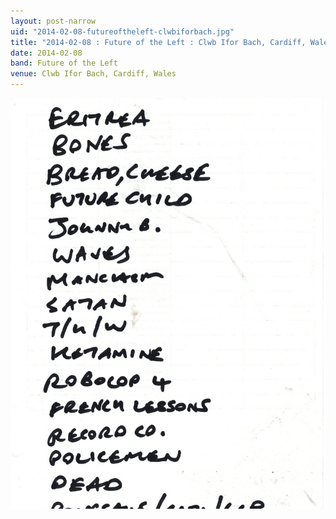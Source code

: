 ```yaml
---
layout: post-narrow
uid: "2014-02-08-futureoftheleft-clwbiforbach.jpg"
title: "2014-02-08 : Future of the Left : Clwb Ifor Bach, Cardiff, Wales"
date: 2014-02-08
band: Future of the Left
venue: Clwb Ifor Bach, Cardiff, Wales
---
```


<div class="showcase">
  <img src="/img/2014/02/20140208-FutureOfTheLeft-ClwbIforBach.jpg" alt="2014-02-08-futureoftheleft-clwbiforbach.jpg">
</div>
